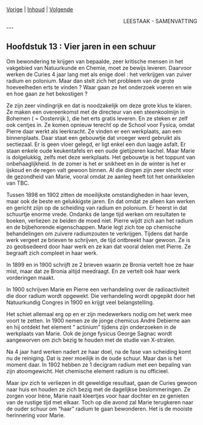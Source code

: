 [Vorige](hfst12_radium.md) | [Inhoud](inhoudsopgave.md) | [Volgende](hfst14_het_moeilijke_leven.md)

<div style="text-align: right">LEESTAAK - SAMENVATTING</div>
---

## Hoofdstuk 13 :  Vier jaren in een schuur

Om bewondering te krijgen van bepaalde, zeer kritische mensen in het vakgebied van Natuurkunde en Chemie, moet ze bewijs leveren. Daarvoor werken de Curies 4 jaar lang met als enige doel :  het verkrijgen van zuiver radium en polonium. Maar dan stelt zich het probleem van de grote hoeveelheden erts te vinden ? Waar gaan ze het onderzoek voeren en wie en hoe gaan ze het bekostigen ? 

Ze zijn zeer vindingrijk en dat is noodzakelijk om deze grote klus te klaren. Ze maken een overeenkomst met de directeur van een steenkoolmijn in Bohemen ( = Oostenrijk ), die het erts gratis leveren. En ze steken er zelf ook centjes in. Ze komen opnieuw terecht op de School voor Fysica, omdat Pierre daar werkt als leerkracht. Ze vinden er een werkplaats, aan een binnenplaats. Daar staat een gebouwtje dat vroeger werd gebruikt als sectiezaal. Er is geen vloer gelegd, er ligt enkel een dun laagje asfalt. Er staan enkele oude keukentafels en een oude gietijzeren kachel. Maar Marie is dolgelukkig, zelfs met deze werkplaats. Het gebouwtje is het toppunt van onbehaaglijkheid. In de zomer is het er snikheet  en in de winter is het er ijskoud en de regen valt gewoon binnen. Al die dingen zijn zeer slecht voor de gezondheid van Marie, vooral omdat ze aanleg heeft tot het ontwikkelen van TBC.

Tussen 1898 en 1902 zitten de moeilijkste omstandigheden in haar leven, maar ook de beste en gelukkigste jaren. En dat omdat ze alleen kan werken en gericht ziijn op de scheiding van radium en polonium. Er heerst in dat schuurtje enorme vrede. Ondanks de lange tijd werken om resultaten te boeken, verliezen ze beiden de moed niet. Pierre wijdt zich aan het radium en de bijbehorende eigenschappen. Marie legt zich toe op chemische behandelingen om zuivere radiumzouten te verkrijgen. Tijdens dat harde werk vergeet ze brieven te schrijven, de tijd ontbreekt haar gewoon. Ze is zo geobsedeerd door haar werk en ze kan dat vooral delen met Pierre. Ze begraaft zich compleet in haar werk.

In 1899 en in 1900 schrijft ze 2 brieven waarin ze Bronia vertelt hoe ze haar mist, maar dat ze Bronia altijd meedraagt. En ze vertelt ook haar werk vorderingen maakt. 

In 1900 schrijven Marie en Pierre een verhandeling over de radioactiviteit die door radium wordt opgewekt. Die verhandeling wordt opgepikt door het Natuurkundig Congres in 1900 en krijgt veel belangstelling.

Het schiet allemaal erg op en er zijn medewerkers nodig om het werk mee voort te zetten. In 1900 nemen ze de jonge chemicus André Debierne aan en hij ontdekt het element “ actinium” tijdens zijn onderzoeken  in de werkplaats van Marie. Ook de jonge fysicus George Sagnac wordt aangeworven om zich bezig te houden met de studie van X-stralen. 

Na 4 jaar hard werken nadert ze haar doel, na de fase van scheiding komt nu de reiniging. Dat is zeer moeilijk in de oude schuur. Maar dan is het moment daar. In 1902 hebben ze 1 decigram radium met een bepaling van zijn atoomgewicht. Het chemische element radium is nu officieel.

Maar ipv zich te verliezen in dit geweldige resultaat, gaan de Curies gewoon naar huis en houden ze zich bezig met de dagelijkse beslommeringen. Ze zorgen voor Iréne, Marie naait kleertjes voor haar dochter en ze genieten van de rustige tijd met elkaar. Toch op die avond zal Marie terugkeren naar de ouder schuur om “haar” radium te gaan bewonderen. Het is de mooiste herinnering voor Marie.
